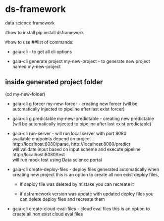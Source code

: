 # ds-framework
data science framework

#how to install
pip install dsframework

#how to use
##list of commands:
* gaia-cli - to get all cli options


* gaia-cli generate project my-new-project - to generate new project named my-new-project

## inside generated project folder 
(cd my-new-folder)
* gaia-cli g forcer my-new-forcer - creating new forcer (will be automatically injected to pipeline after last exist forcer)


* gaia-cli g predictable my-new-predictable - creating new predictable (will be automatically injected to pipeline after last exist predictable)


* gaia-cli run-server - will run local server with port 8080\
  available endpoints depend on project\
  http://localhost:8080/parse, http://localhost:8080/predict \
  will validate input based on input scheme and execute pipeline\
  http://localhost:8080/test \
  will run mock test using Data science portal


* gaia-cli create-deploy-files - deploy files generated automatically when creating new project this is an option to create all non exist deploy files, 

  * if deploy file was deleted by mistake you can recreate it 

  * if dsframework version was update with updated deploy files you can delete deploy files and recreate them

* gaia-cli create-cloud-eval-files - cloud eval files this is an option to create all non exist cloud eval files
